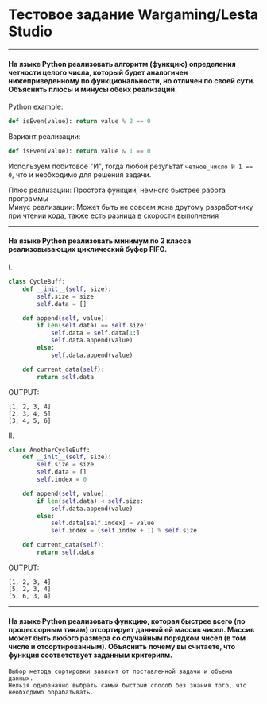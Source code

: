 # Тестовое задание Wargaming/Lesta Studio

---
#### На языке Python реализовать алгоритм (функцию) определения четности целого числа, который будет аналогичен нижеприведенному по функциональности, но отличен по своей сути. Объяснить плюсы и минусы обеих реализаций.

Python example:
```python
def isEven(value): return value % 2 == 0
```

Вариант реализации:
```python
def isEven(value): return value & 1 == 0
```

Используем побитовое "И", тогда любой результат `четное_число И 1 == 0`, что и необходимо для решения задачи.  

Плюс реализации: Простота функции, немного быстрее работа программы  
Минус реализации: Может быть не совсем ясна другому разработчику при чтении кода, также есть разница в скорости выполнения

---
#### На языке Python реализовать минимум по 2 класса реализовывающих циклический буфер FIFO.
I.  
```python
class CycleBuff:
    def __init__(self, size):
        self.size = size
        self.data = []

    def append(self, value):
        if len(self.data) == self.size:
            self.data = self.data[1:]
            self.data.append(value)
        else:
            self.data.append(value)

    def current_data(self):
        return self.data
```
OUTPUT:
```
[1, 2, 3, 4]
[2, 3, 4, 5]
[3, 4, 5, 6]
```

II.  
```python
class AnotherCycleBuff:
    def __init__(self, size):
        self.size = size
        self.data = []
        self.index = 0

    def append(self, value):
        if len(self.data) < self.size:
            self.data.append(value)
        else:
            self.data[self.index] = value
            self.index = (self.index + 1) % self.size

    def current_data(self):
        return self.data
```
OUTPUT:
```
[1, 2, 3, 4]
[5, 2, 3, 4]
[5, 6, 3, 4]
```


---
#### На языке Python реализовать функцию, которая быстрее всего (по процессорным тикам) отсортирует данный ей массив чисел. Массив может быть любого размера со случайным порядком чисел (в том числе и отсортированным). Объяснить почему вы считаете, что функция соответствует заданным критериям.

```
Выбор метода сортировки зависит от поставленной задачи и объема данных.
Нельзя однозначно выбрать самый быстрый способ без знания того, что необходимо обрабатывать.
```
